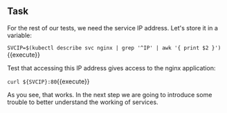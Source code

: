 ## Task
For the rest of our tests, we need the service IP address. Let's store it in a variable:

`SVCIP=$(kubectl describe svc nginx | grep '^IP' | awk '{ print $2 }')`{{execute}}

Test that accessing this IP address gives access to the nginx application:

`curl ${SVCIP}:80`{{execute}}

As you see, that works. In the next step we are going to introduce some trouble to better understand the working of services.
